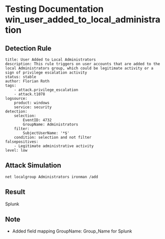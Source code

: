 # Testing Documentation win_user_added_to_local_administration

## Detection Rule
```
title: User Added to Local Administrators
description: This rule triggers on user accounts that are added to the local Administrators group, which could be legitimate activity or a sign of privilege escalation activity 
status: stable
author: Florian Roth
tags:
    - attack.privilege_escalation
    - attack.t1078
logsource:
    product: windows
    service: security
detection:
    selection:
        EventID: 4732
        GroupName: Administrators
    filter:
        SubjectUserName: '*$'
    condition: selection and not filter
falsepositives: 
    - Legitimate administrative activity
level: low
```

## Attack Simulation
```
net localgroup Administrators ironman /add
```

## Result
Splunk


## Note
- Added field mapping GroupName: Group_Name for Splunk

